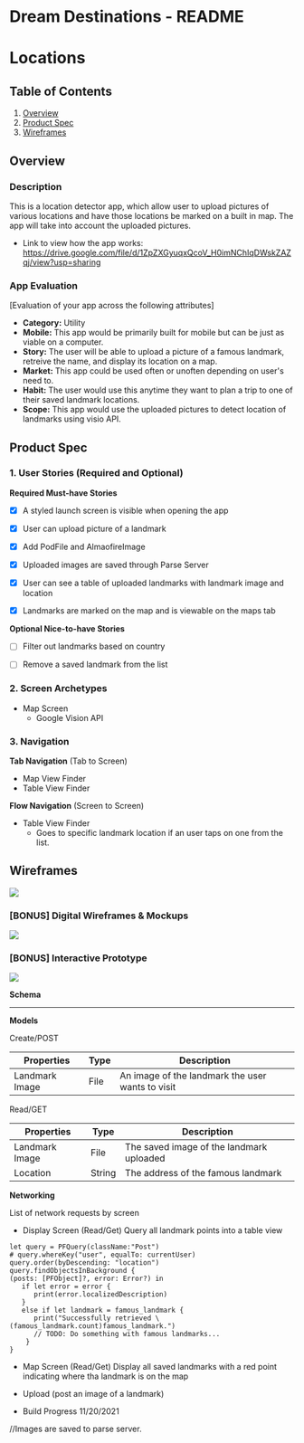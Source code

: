 Dream Destinations - README 
===

# Locations

## Table of Contents
1. [Overview](#Overview)
1. [Product Spec](#Product-Spec)
1. [Wireframes](#Wireframes)

## Overview
### Description
This is a location detector app, which allow user to upload pictures of various locations and have those locations be marked on a built in map. The app will take into account the uploaded pictures. 
* Link to view how the app works:
https://drive.google.com/file/d/1ZpZXGyuqxQcoV_H0imNChIqDWskZAZqj/view?usp=sharing

### App Evaluation
[Evaluation of your app across the following attributes]
- **Category:** Utility
- **Mobile:** This app would be primarily built for mobile but can be just as viable on a computer.
- **Story:** The user will be able to upload a picture of a famous landmark, retreive the name, and display its location on a map.
- **Market:** This app could be used often or unoften depending on user's need to.
- **Habit:** The user would use this anytime they want to plan a trip to one of their saved landmark locations. 
- **Scope:** This app would use the uploaded pictures to detect location of landmarks using visio API.

## Product Spec

### 1. User Stories (Required and Optional)

**Required Must-have Stories**

- [x] A styled launch screen is visible when opening the app
- [x] User can upload picture of a landmark
- [x] Add PodFile and AlmaofireImage
- [x] Uploaded images are saved through Parse Server
- [x] User can see a table of uploaded landmarks with landmark image and location
- [x] Landmarks are marked on the map and is viewable on the maps tab





**Optional Nice-to-have Stories**

- [ ] Filter out landmarks based on country
- [ ] Remove a saved landmark from the list


### 2. Screen Archetypes


* Map Screen
   * Google Vision API

### 3. Navigation

**Tab Navigation** (Tab to Screen)

* Map View Finder
* Table View Finder

**Flow Navigation** (Screen to Screen)
* Table View Finder
  - Goes to specific landmark location if an user taps on one from the list.



## Wireframes
![](https://i.imgur.com/0bJFl65.jpg)


### [BONUS] Digital Wireframes & Mockups
![](https://i.imgur.com/JAdLm1q.png)


### [BONUS] Interactive Prototype
![](https://media2.giphy.com/media/9l0G8emRmY8jsqDaXc/giphy.gif?cid=790b7611f4bae000044c970ad901768d862a8c076693576f&rid=giphy.gif&ct=g)


**Schema**

---
**Models**

Create/POST


| Properties | Type     | Description |
| -------- | -------- | ----------- |
| Landmark Image |  File  | An image of the landmark the user wants to visit       |


Read/GET


| Properties | Type     | Description |
| -------- | -------- | ----------- |
| Landmark Image | File  | The saved image of the landmark uploaded     |
| Location | String   | The address of the famous landmark      |


    

**Networking**

List of network requests by screen

* Display Screen
  (Read/Get) Query all landmark points into a table view
```
let query = PFQuery(className:"Post")
# query.whereKey("user", equalTo: currentUser)
query.order(byDescending: "location")
query.findObjectsInBackground { 
(posts: [PFObject]?, error: Error?) in
   if let error = error { 
      print(error.localizedDescription)
   } 
   else if let landmark = famous_landmark {
      print("Successfully retrieved \(famous_landmark.count)famous_landmark.")
      // TODO: Do something with famous landmarks...
    }
}
```

* Map Screen
  (Read/Get) Display all saved landmarks with a red point indicating where tha landmark is on the map
 

* Upload 
  (post an image of a landmark)



* Build Progress 11/20/2021

//Images are saved to parse server.

